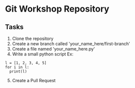 # Git Workshop Repository

## Tasks

1. Clone the repository
2. Create a new branch called 'your_name_here/first-branch'
3. Create a file named 'your_name_here.py'
4. Write a small python script
  Ex:
  ```
  l = [1, 2, 3, 4, 5]
  for i in l:
    print(l)
  ```
5. Create a Pull Request
